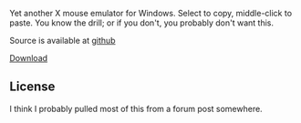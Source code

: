 Yet another X mouse emulator for Windows. Select to copy, middle-click to paste.
You know the drill; or if you don't, you probably don't want this.

Source is available at <a href="http://www.github.com/nbirnel/xmouse.git">github</a>

<a href="./xmouse.zip">Download</a>

License
-------
I think I probably pulled most of this from a forum post somewhere.

